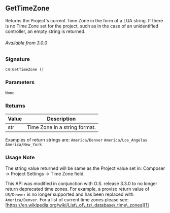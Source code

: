 ## GetTimeZone

Returns the Project's current Time Zone in the form of a LUA string. If there is no Time Zone set for the project, such as in the case of an unidentified controller, an empty string is returned. 

###### Available from 3.0.0

### Signature

`C4:GetTimeZone ()`


### Parameters
`None`


### Returns

| Value | Description |
| --- | --- |
| str | Time Zone in a string format. |

Examples of return strings are:
`America/Denver`
`America/Los_Angelas`
`America/New_York`


### Usage Note

The string value returned will be same as the Project value set in: Composer -\> Project Settings -\> Time Zone field.


This API was modified in conjunction with O.S. release 3.3.0 to no longer return deprecated time zones. For example, a proviso return value of `US/Denver` is no longer supported and has been replaced with `America/Denver`. For a list of current time zones please see: [https://en.wikipedia.org/wiki/List\_of\_tz\_database\_time\_zones][1]

[1]:	https://en.wikipedia.org/wiki/List_of_tz_database_time_zones